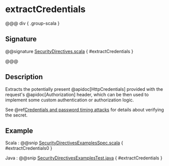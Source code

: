 # extractCredentials

@@@ div { .group-scala }

## Signature

@@signature [SecurityDirectives.scala](/http/src/main/scala/org/apache/pekko/http/scaladsl/server/directives/SecurityDirectives.scala) { #extractCredentials }

@@@

## Description

Extracts the potentially present @apidoc[HttpCredentials] provided with the request's @apidoc[Authorization] header,
which can be then used to implement some custom authentication or authorization logic.

See @ref[Credentials and password timing attacks](index.md#credentials-and-timing-attacks) for details about verifying the secret.

## Example

Scala
:  @@snip [SecurityDirectivesExamplesSpec.scala](/docs/src/test/scala/docs/http/scaladsl/server/directives/SecurityDirectivesExamplesSpec.scala) { #extractCredentials0 }

Java
:  @@snip [SecurityDirectivesExamplesTest.java](/docs/src/test/java/docs/http/javadsl/server/directives/SecurityDirectivesExamplesTest.java) { #extractCredentials }
